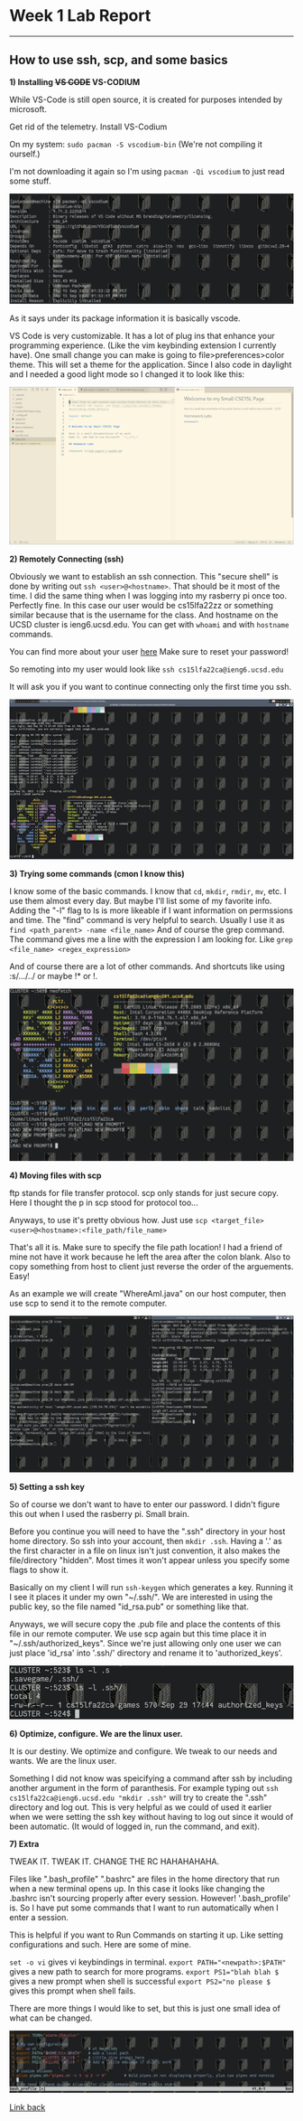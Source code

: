
# Week 1 Lab Report
---

## How to use ssh, scp, and some basics

 
**1) Installing ~~VS CODE~~ VS-CODIUM**

While VS-Code is still open source, it is created for purposes intended by microsoft.

Get rid of the telemetry. Install VS-Codium

On my system: `sudo pacman -S vscodium-bin` (We're not compiling it ourself.)

I'm not downloading it again so I'm using `pacman -Qi vscodium` to just read some stuff.

![Image](images/vscodium.png)

As it says under its package information it is basically vscode.

VS Code is very customizable. It has a lot of plug ins that enhance your programming experience. (Like the vim keybinding extension I currently have). One small change you can make is going to file>preferences>color theme. This will set a theme for the application. Since I also code in daylight and I needed a good light mode so I changed it to look like this:

![Image](images/vs_snapshot.png)

 
**2) Remotely Connecting (ssh)**

Obviously we want to establish an ssh connection. This "secure shell" is done by writing out `ssh <user>@<hostname>`. That should be it most of the time. I did the same thing when I was logging into my rasberry pi once too. Perfectly fine. In this case our user would be cs15lfa22zz or something similar because that is the username for the class. And hostname on the UCSD cluster is ieng6.ucsd.edu. You can get <user> with `whoami` and <hostname> with `hostname` commands. 

You can find more about your user [here](https://sdacs.ucsd.edu/~icc/index.php)
Make sure to reset your password!

So remoting into my user would look like `ssh cs15lfa22ca@ieng6.ucsd.edu`

It will ask you if you want to continue connecting only the first time you ssh.


![Image](images/sshing_into_user.png)


**3) Trying some commands (cmon I know this)**
    
I know some of the basic commands. I know that `cd`, `mkdir`, `rmdir`, `mv`, etc. I use them almost every day. But maybe I'll list some of my favorite info.
Adding the "-l" flag to ls is more likeable if I want information on permssions and time. 
The "find" command is very helpful to search. Usually I use it as `find <path_parent> -name <file_name>`
And of course the grep command. The command gives me a line with the expression I am looking for. Like `grep <file_name> <regex_expression>`

And of course there are a lot of other commands. And shortcuts like using :s/.../../ or maybe !* or !<number>.

![Image](images/bash_commands.png)


**4) Moving files with scp**

ftp stands for file transfer protocol. scp only stands for just secure copy. Here I thought the p in scp stood for protocol too...

Anyways, to use it's pretty obvious how. 
Just use `scp <target_file> <user>@<hostname>:<file_path/file_name>`

That's all it is. Make sure to specify the file path location! I had a friend of mine not  have it work because he left the area after the colon blank. Also to copy something from host to client just reverse the order of the arguements. Easy!

As an example we will create "WhereAmI.java" on our host computer, then use scp to send it to the remote computer.

![Image](images/ssh-scp.png)

**5) Setting a ssh key**
 
So of course we don't want to have to enter our password. I didn't figure this out when I used the rasberry pi. Small brain.

Before you continue you will need to have the ".ssh" directory in your host home directory. So ssh into your account, then `mkdir .ssh`. Having a '.' as the first character in a file on linux isn't just convention, it also makes the file/directory "hidden". Most times it won't appear unless you specify some flags to show it.

Basically on my client I will run `ssh-keygen` which generates a key. Running it I see it places it under my own "~/.ssh/". We are interested in using the public key, so the file named "id_rsa.pub" or something like that.

Anyways, we will secure copy the .pub file and place the contents of this file in our remote computer. We use scp again but this time place it in "~/.ssh/authorized_keys". Since we're just allowing only one user we can just place 'id_rsa' into '.ssh/' directory and rename it to 'authorized_keys'.
    
![Image](images/ssh_authorized_keys.png)




**6) Optimize, configure. We are the linux user.**
 
It is our destiny. We optimize and configure. We tweak to our needs and wants. We are the linux user.

Something I did not know was speicifying a command after ssh by including another argument in the form of paranthesis. 
For example typing out `ssh cs15lfa22ca@ieng6.ucsd.edu "mkdir .ssh"` will try to create the ".ssh" directory and log out. This is very helpful as we could of used it earlier when we were setting the ssh key without having to log out since it would of been automatic. (It would of logged in, run the command, and exit).



**7) Extra**


TWEAK IT. TWEAK IT.
CHANGE THE RC HAHAHAHAHA.

Files like ".bash_profile" ".bashrc" are files in the home directory that run when a new terminal opens up. In this case it looks like changing the .bashrc isn't sourcing properly after every session. However! '.bash_profile' is. So I have put some commands that I want to run automatically when I enter a session.

This is helpful if you want to Run Commands on starting it up. Like setting configurations and such. Here are some of mine.


`set -o vi` gives vi keybindings in terminal.
`export PATH="<newpath>:$PATH"` gives a new path to search for more programs.
`export PS1="blah blah $ ` gives a new prompt when shell is successful
`export PS2="no please $ ` gives this prompt when shell fails.

There are more things I would like to set, but this is just one small idea of what can be changed.

![Image](images/custom_bash_profile.png)




[Link back](index.md)
